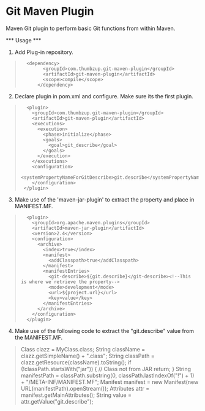 Git Maven Plugin
================

Maven Git plugin to perform basic Git functions from within Maven.

*** Usage ***

1. Add Plug-in repository.

>       <dependency>
>             <groupId>com.thumbzup.git-maven-plugin</groupId>
>             <artifactId>git-maven-plugin</artifactId>
>             <scope>compile</scope>
>           </dependency>

2. Declare plugin in pom.xml and configure. Make sure its the first plugin.

> <!--Git Describe-->
>       <plugin>
>         <groupId>com.thumbzup.git-maven-plugin</groupId>
>         <artifactId>git-maven-plugin</artifactId>
>         <executions>
>           <execution>
>             <phase>initialize</phase>
>             <goals>
>               <goal>git_describe</goal>
>             </goals>
>           </execution>
>         </executions>
>         <configuration>
>           <systemPropertyNameForGitDescribe>git.describe</systemPropertyNameForGitDescribe>
>         </configuration>
>      </plugin>

3. Make use of the 'maven-jar-plugin' to extract the property and place in MANIFEST.MF.

> <!--Include in the MANIFEST.MF with the Git-Describe-->
>       <plugin>
>         <groupId>org.apache.maven.plugins</groupId>
>         <artifactId>maven-jar-plugin</artifactId>
>         <version>2.4</version>
>         <configuration>
>           <archive>
>             <index>true</index>
>             <manifest>
>               <addClasspath>true</addClasspath>
>             </manifest>
>             <manifestEntries>
>               <git-describe>${git.describe}</git-describe><!--This is where we retrieve the property-->
>               <mode>development</mode>
>               <url>${project.url}</url>
>               <key>value</key>
>             </manifestEntries>
>           </archive>
>         </configuration>
>       </plugin>

4. Make use of the following code to extract the "git.describe" value from the MANIFEST.MF.

> Class clazz = MyClass.class;
> String className = clazz.getSimpleName() + ".class";
> String classPath = clazz.getResource(className).toString();
> if (!classPath.startsWith("jar")) {
>   // Class not from JAR
>   return;
> }
> String manifestPath = classPath.substring(0, classPath.lastIndexOf("!") + 1) +
>     "/META-INF/MANIFEST.MF";
> Manifest manifest = new Manifest(new URL(manifestPath).openStream());
> Attributes attr = manifest.getMainAttributes();
> String value = attr.getValue("git.describe");


